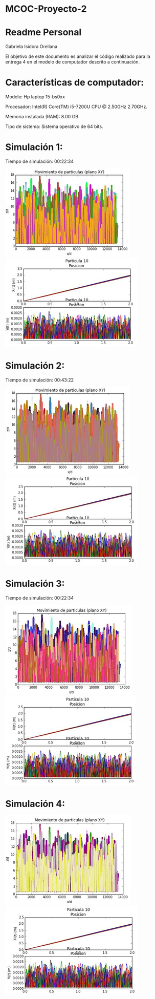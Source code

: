 # MCOC-Proyecto-2
Readme Personal
===============
Gabriela Isidora Orellana

El objetivo de este documento es analizar el código realizado para la entrega 4 en el modelo de computador descrito a continuación.

Características de computador:
===============
Modelo: Hp laptop 15-bs0xx

Procesador: Intel(R) Core(TM) i5-7200U CPU @ 2.50GHz 2.70GHz.

Memoria instalada (RAM): 8.00 GB.

Tipo de sistema:  Sistema operativo de 64 bits.

Simulación 1:
===============
Tiempo de simulación: 00:22:34

![alt text](https://github.com/jrsharmanUandes/MCOC-Proyecto-2/blob/master/Entrega%204/Readme's/Gabriela%20Isidora%20Orellana/1.1.JPG)
![alt text](https://github.com/jrsharmanUandes/MCOC-Proyecto-2/blob/master/Entrega%204/Readme's/Gabriela%20Isidora%20Orellana/1.2.JPG)

Simulación 2:
===============
Tiempo de simulación: 00:43:22

![alt text](https://github.com/jrsharmanUandes/MCOC-Proyecto-2/blob/master/Entrega%204/Readme's/Gabriela%20Isidora%20Orellana/2.1.JPG)
![alt text](https://github.com/jrsharmanUandes/MCOC-Proyecto-2/blob/master/Entrega%204/Readme's/Gabriela%20Isidora%20Orellana/2.2.JPG)

Simulación 3:
===============
Tiempo de simulación: 00:22:34

![alt text](https://github.com/jrsharmanUandes/MCOC-Proyecto-2/blob/master/Entrega%204/Readme's/Gabriela%20Isidora%20Orellana/3.1.JPG)
![alt text](https://github.com/jrsharmanUandes/MCOC-Proyecto-2/blob/master/Entrega%204/Readme's/Gabriela%20Isidora%20Orellana/3.2.JPG)

Simulación 4:
===============

![alt text](https://github.com/jrsharmanUandes/MCOC-Proyecto-2/blob/master/Entrega%204/Readme's/Gabriela%20Isidora%20Orellana/4.1.JPG)
![alt text](https://github.com/jrsharmanUandes/MCOC-Proyecto-2/blob/master/Entrega%204/Readme's/Gabriela%20Isidora%20Orellana/4.2.JPG)
